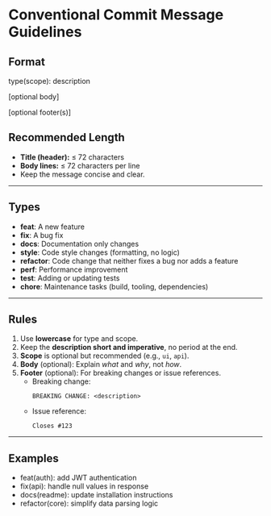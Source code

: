 # Conventional Commit Message Guidelines

## Format

type(scope): description

[optional body]

[optional footer(s)]

## Recommended Length

- **Title (header):** ≤ 72 characters
- **Body lines:** ≤ 72 characters per line
- Keep the message concise and clear.

---

## Types

- **feat**: A new feature
- **fix**: A bug fix
- **docs**: Documentation only changes
- **style**: Code style changes (formatting, no logic)
- **refactor**: Code change that neither fixes a bug nor adds a feature
- **perf**: Performance improvement
- **test**: Adding or updating tests
- **chore**: Maintenance tasks (build, tooling, dependencies)

---

## Rules

1. Use **lowercase** for type and scope.
2. Keep the **description short and imperative**, no period at the end.
3. **Scope** is optional but recommended (e.g., `ui`, `api`).
4. **Body** (optional): Explain _what_ and _why_, not _how_.
5. **Footer** (optional): For breaking changes or issue references.
    - Breaking change:
        ```
        BREAKING CHANGE: <description>
        ```
    - Issue reference:
        ```
        Closes #123
        ```

---

## Examples

- feat(auth): add JWT authentication
- fix(api): handle null values in response
- docs(readme): update installation instructions
- refactor(core): simplify data parsing logic
